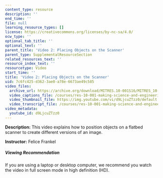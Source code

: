 ```yaml
---
content_type: resource
description: ''
end_time: ''
file: null
learning_resource_types: []
license: https://creativecommons.org/licenses/by-nc-sa/4.0/
ocw_type: ''
optional_tab_title: ''
optional_text: ''
parent_title: 'Video 2: Placing Objects on the Scanner'
parent_type: SupplementalResourceSection
related_resources_text: ''
resource_index_text: ''
resourcetype: Video
start_time: ''
title: 'Video 2: Placing Objects on the Scanner'
uid: 7c6fc425-d362-3ae0-a78e-6673ae49c585
video_files:
  archive_url: https://archive.org/download/MITRES.10-001S16/MITRES_10-001S16_Track03_300k.mp4
  video_captions_file: /courses/res-10-001-making-science-and-engineering-pictures-a-practical-guide-to-presenting-your-work-spring-2016/badb3d4a00435dc9a2311642394d8d55_d9LjcuZTzz0.vtt
  video_thumbnail_file: https://img.youtube.com/vi/d9LjcuZTzz0/default.jpg
  video_transcript_file: /courses/res-10-001-making-science-and-engineering-pictures-a-practical-guide-to-presenting-your-work-spring-2016/e0c9b9da1029bb7026e8c6549539db05_d9LjcuZTzz0.pdf
video_metadata:
  youtube_id: d9LjcuZTzz0
---
```


**Description:** This video explains how to position objects on a flatbed scanner to create different versions of an image.

**Instructor:** Felice Frankel

##### Viewing Recommendation

If you are using a laptop or desktop computer, we recommend you watch the video in full screen mode in high definition (HD).

